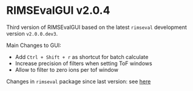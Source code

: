 # RIMSEvalGUI v2.0.4

Third version of RIMSEvalGUI based on the latest `rimseval` development version `v2.0.0.dev3`.

Main Changes to GUI:
- Add `Ctrl + Shift + r` as shortcut for batch calculate
- Increase precision of filters when setting ToF windows
- Allow to filter to zero ions per tof window

Changes in `rimseval` package since last version: see [here](https://github.com/RIMS-Code/RIMSEval/releases/tag/v2.0.0.dev3)
